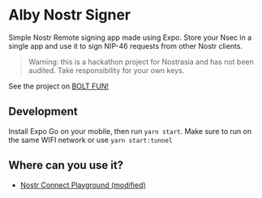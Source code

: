 # Alby Nostr Signer

Simple Nostr Remote signing app made using Expo. Store your Nsec in a single app and use it to sign NIP-46 requests from other Nostr clients.

> Warning: this is a hackathon project for Nostrasia and has not been audited. Take responsibility for your own keys.

See the project on [BOLT FUN!](https://bolt.fun/project/tbd-nostr-signer)

## Development

Install Expo Go on your mobile, then run `yarn start`. Make sure to run on the same WIFI network or use `yarn start:tunnel`

## Where can you use it?

- [Nostr Connect Playground (modified)](https://rolznz.github.io/connect/)
